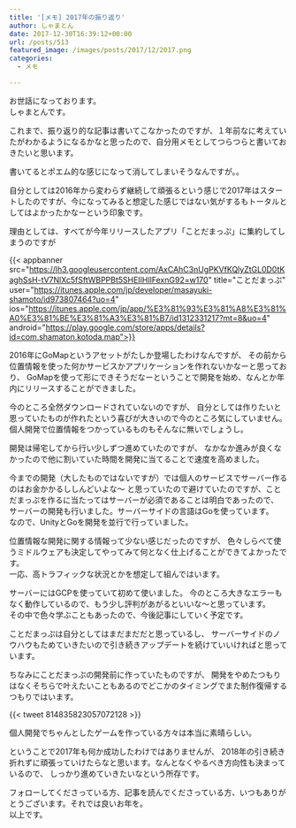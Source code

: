 ```yaml
---
title: '[メモ] 2017年の振り返り'
author: しゃまとん
date: 2017-12-30T16:39:12+00:00
url: /posts/513
featured_image: /images/posts/2017/12/2017.png
categories:
  - メモ

---
```

お世話になっております。  
しゃまとんです。

これまで、振り返り的な記事は書いてこなかったのですが、１年前なに考えていたがわかるようになるかなと思ったので、自分用メモとしてつらつらと書いておきたいと思います。

書いてるとポエム的な感じになって消してしまいそうなんですが。。

自分としては2016年から変わらず継続して頑張るという感じで2017年はスタートしたのですが、今になってみると想定した感じではない気がするもトータルとしてはよかったかなーという印象です。

理由としては、すべてが今年リリースしたアプリ「ことだまっぷ」に集約してしまうのですが

{{< appbanner src="https://lh3.googleusercontent.com/AxCAhC3nUgPKVfKQlyZtGL0D0tKaghSsH-tV7NlXc5fSftWBPPBt5SHEIlHIlFexnG92=w170" title="ことだまっぷ" user="https://itunes.apple.com/jp/developer/masayuki-shamoto/id973807464?uo=4" ios="https://itunes.apple.com/jp/app/%E3%81%93%E3%81%A8%E3%81%A0%E3%81%BE%E3%81%A3%E3%81%B7/id1312331217?mt=8&uo=4" android="https://play.google.com/store/apps/details?id=com.shamaton.kotoda.map">}}

  

2016年にGoMapというアセットがたしか登場したわけなんですが、
その前から位置情報を使った何かサービスかアプリケーションを作れないかなーと思っており、
GoMapを使って形にできそうだなーということで開発を始め、なんとか年内にリリースすることができました。

今のところ全然ダウンロードされていないのですが、
自分としては作りたいと思っていたものが作れたという喜びが大きいので今のところ気にしていません。  
個人開発で位置情報をつかっているものもそんなに無いでしょうし。

開発は帰宅してから行い少しずつ進めていたのですが、
なかなか進みが良くなかったので他に割いていた時間を開発に当てることで速度を高めました。

今までの開発（大したものではないですが）では個人のサービスでサーバー作るのはお金かかるししんどいよな〜
と思っていたので避けていたのですが、ことだまっぷを作るに当たってはサーバーが必須であることは明白であったので、
サーバーの開発も行いました。サーバーサイドの言語はGoを使っています。  
なので、UnityとGoを開発を並行で行っていました。

位置情報な開発に関する情報って少ない感じだったのですが、
色々しらべて使うミドルウェアも決定してやってみて何となく仕上げることができてよかったです。  
一応、高トラフィックな状況とかを想定して組んではいます。

サーバーにはGCPを使っていて初めて使いました。
今のところ大きなエラーもなく動作しているので、もう少し評判があがるといいな〜と思っています。  
その中で色々学ぶこともあったので、今後記事にしていく予定です。

ことだまっぷは自分としてはまだまだだと思っているし、
サーバーサイドのノウハウもためていきたいので引き続きアップデートを続けていいければと思っています。

ちなみにことだまっぷの開発前に作っていたものですが、
開発をやめたつもりはなくそちらで叶えたいこともあるのでどこかのタイミングでまた制作復帰するつもりではいます。

{{< tweet 814835823057072128 >}}

個人開発でちゃんとしたゲームを作っている方々は本当に素晴らしい。

ということで2017年も何か成功したわけではありませんが、
2018年の引き続き折れずに頑張っていけたらなと思います。なんとなくやるべき方向性も決まっているので、
しっかり進めていきたいなという所存です。

フォローしてくださっている方、記事を読んでくださっている方、いつもありがとうございます。それでは良いお年を。  
以上です。